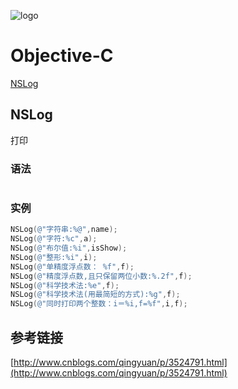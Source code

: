 ![logo](http://oop4q34sz.bkt.clouddn.com/objective-C.png)

# Objective-C

[NSLog](#nslog) 
## NSLog

打印

### 语法
```Bash

```

### 实例
``` objective-c
NSLog(@"字符串:%@",name);
NSLog(@"字符:%c",a);
NSLog(@"布尔值:%i",isShow);
NSLog(@"整形:%i",i);
NSLog(@"单精度浮点数： %f",f);
NSLog(@"精度浮点数,且只保留两位小数:%.2f",f);
NSLog(@"科学技术法:%e",f);
NSLog(@"科学技术法(用最简短的方式):%g",f);
NSLog(@"同时打印两个整数：i＝%i,f=%f",i,f);
```

## 参考链接

[http://www.cnblogs.com/qingyuan/p/3524791.html](http://www.cnblogs.com/qingyuan/p/3524791.html)  